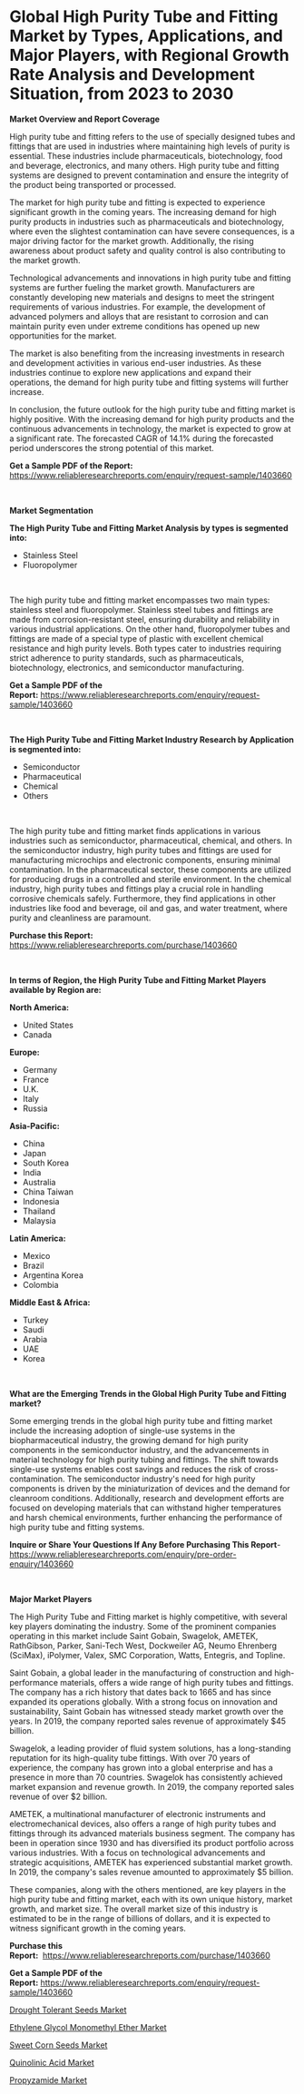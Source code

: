 <p><h1>Global High Purity Tube and Fitting Market by Types, Applications, and Major Players, with Regional Growth Rate Analysis and Development Situation, from 2023 to 2030</h1></p><p><strong>Market Overview and Report Coverage</strong></p>
<p><p>High purity tube and fitting refers to the use of specially designed tubes and fittings that are used in industries where maintaining high levels of purity is essential. These industries include pharmaceuticals, biotechnology, food and beverage, electronics, and many others. High purity tube and fitting systems are designed to prevent contamination and ensure the integrity of the product being transported or processed.</p><p>The market for high purity tube and fitting is expected to experience significant growth in the coming years. The increasing demand for high purity products in industries such as pharmaceuticals and biotechnology, where even the slightest contamination can have severe consequences, is a major driving factor for the market growth. Additionally, the rising awareness about product safety and quality control is also contributing to the market growth.</p><p>Technological advancements and innovations in high purity tube and fitting systems are further fueling the market growth. Manufacturers are constantly developing new materials and designs to meet the stringent requirements of various industries. For example, the development of advanced polymers and alloys that are resistant to corrosion and can maintain purity even under extreme conditions has opened up new opportunities for the market.</p><p>The market is also benefiting from the increasing investments in research and development activities in various end-user industries. As these industries continue to explore new applications and expand their operations, the demand for high purity tube and fitting systems will further increase.</p><p>In conclusion, the future outlook for the high purity tube and fitting market is highly positive. With the increasing demand for high purity products and the continuous advancements in technology, the market is expected to grow at a significant rate. The forecasted CAGR of 14.1% during the forecasted period underscores the strong potential of this market.</p></p>
<p><strong>Get a Sample PDF of the Report:</strong> <a href="https://www.reliableresearchreports.com/enquiry/request-sample/1403660">https://www.reliableresearchreports.com/enquiry/request-sample/1403660</a></p>
<p>&nbsp;</p>
<p><strong>Market Segmentation</strong></p>
<p><strong>The High Purity Tube and Fitting Market Analysis by types is segmented into:</strong></p>
<p><ul><li>Stainless Steel</li><li>Fluoropolymer</li></ul></p>
<p>&nbsp;</p>
<p><p>The high purity tube and fitting market encompasses two main types: stainless steel and fluoropolymer. Stainless steel tubes and fittings are made from corrosion-resistant steel, ensuring durability and reliability in various industrial applications. On the other hand, fluoropolymer tubes and fittings are made of a special type of plastic with excellent chemical resistance and high purity levels. Both types cater to industries requiring strict adherence to purity standards, such as pharmaceuticals, biotechnology, electronics, and semiconductor manufacturing.</p></p>
<p><strong>Get a Sample PDF of the Report:</strong>&nbsp;<a href="https://www.reliableresearchreports.com/enquiry/request-sample/1403660">https://www.reliableresearchreports.com/enquiry/request-sample/1403660</a></p>
<p>&nbsp;</p>
<p><strong>The High Purity Tube and Fitting Market Industry Research by Application is segmented into:</strong></p>
<p><ul><li>Semiconductor</li><li>Pharmaceutical</li><li>Chemical</li><li>Others</li></ul></p>
<p>&nbsp;</p>
<p><p>The high purity tube and fitting market finds applications in various industries such as semiconductor, pharmaceutical, chemical, and others. In the semiconductor industry, high purity tubes and fittings are used for manufacturing microchips and electronic components, ensuring minimal contamination. In the pharmaceutical sector, these components are utilized for producing drugs in a controlled and sterile environment. In the chemical industry, high purity tubes and fittings play a crucial role in handling corrosive chemicals safely. Furthermore, they find applications in other industries like food and beverage, oil and gas, and water treatment, where purity and cleanliness are paramount.</p></p>
<p><strong>Purchase this Report:</strong>&nbsp; <a href="https://www.reliableresearchreports.com/purchase/1403660">https://www.reliableresearchreports.com/purchase/1403660</a></p>
<p>&nbsp;</p>
<p><strong>In terms of Region, the High Purity Tube and Fitting Market Players available by Region are:</strong></p>
<p>
    <p> <strong> North America: </strong>
        <ul>
            <li>United States</li>
            <li>Canada</li>
        </ul>
        </p> 
    <p> <strong> Europe: </strong>
        <ul>
            <li>Germany</li>
            <li>France</li>
            <li>U.K.</li>
            <li>Italy</li>
            <li>Russia</li>
        </ul>
        </p> 
    <p> <strong> Asia-Pacific: </strong>
        <ul>
            <li>China</li>
            <li>Japan</li>
            <li>South Korea</li>
            <li>India</li>
            <li>Australia</li>
            <li>China Taiwan</li>
            <li>Indonesia</li>
            <li>Thailand</li>
            <li>Malaysia</li>
        </ul>
        </p> 
    <p> <strong> Latin America: </strong>
        <ul>
            <li>Mexico</li>
            <li>Brazil</li>
            <li>Argentina Korea</li>
            <li>Colombia</li>
        </ul>
        </p> 
    <p> <strong> Middle East & Africa: </strong>
        <ul>
            <li>Turkey</li>
            <li>Saudi</li>
            <li>Arabia</li>
            <li>UAE</li>
            <li>Korea</li>
        </ul>
    </p>
    </p>
<p>&nbsp;</p>
<p><strong>What are the Emerging Trends in the Global High Purity Tube and Fitting market?</strong></p>
<p><p>Some emerging trends in the global high purity tube and fitting market include the increasing adoption of single-use systems in the biopharmaceutical industry, the growing demand for high purity components in the semiconductor industry, and the advancements in material technology for high purity tubing and fittings. The shift towards single-use systems enables cost savings and reduces the risk of cross-contamination. The semiconductor industry's need for high purity components is driven by the miniaturization of devices and the demand for cleanroom conditions. Additionally, research and development efforts are focused on developing materials that can withstand higher temperatures and harsh chemical environments, further enhancing the performance of high purity tube and fitting systems.</p></p>
<p><strong>Inquire or Share Your Questions If Any Before Purchasing This Report</strong>- <a href="https://www.reliableresearchreports.com/enquiry/pre-order-enquiry/1403660">https://www.reliableresearchreports.com/enquiry/pre-order-enquiry/1403660</a></p>
<p>&nbsp;</p>
<p><strong>Major Market Players</strong></p>
<p><p>The High Purity Tube and Fitting market is highly competitive, with several key players dominating the industry. Some of the prominent companies operating in this market include Saint Gobain, Swagelok, AMETEK, RathGibson, Parker, Sani-Tech West, Dockweiler AG, Neumo Ehrenberg (SciMax), iPolymer, Valex, SMC Corporation, Watts, Entegris, and Topline. </p><p>Saint Gobain, a global leader in the manufacturing of construction and high-performance materials, offers a wide range of high purity tubes and fittings. The company has a rich history that dates back to 1665 and has since expanded its operations globally. With a strong focus on innovation and sustainability, Saint Gobain has witnessed steady market growth over the years. In 2019, the company reported sales revenue of approximately $45 billion.</p><p>Swagelok, a leading provider of fluid system solutions, has a long-standing reputation for its high-quality tube fittings. With over 70 years of experience, the company has grown into a global enterprise and has a presence in more than 70 countries. Swagelok has consistently achieved market expansion and revenue growth. In 2019, the company reported sales revenue of over $2 billion.</p><p>AMETEK, a multinational manufacturer of electronic instruments and electromechanical devices, also offers a range of high purity tubes and fittings through its advanced materials business segment. The company has been in operation since 1930 and has diversified its product portfolio across various industries. With a focus on technological advancements and strategic acquisitions, AMETEK has experienced substantial market growth. In 2019, the company's sales revenue amounted to approximately $5 billion.</p><p>These companies, along with the others mentioned, are key players in the high purity tube and fitting market, each with its own unique history, market growth, and market size. The overall market size of this industry is estimated to be in the range of billions of dollars, and it is expected to witness significant growth in the coming years.</p></p>
<p><strong>Purchase this Report:</strong>&nbsp;&nbsp;<a href="https://www.reliableresearchreports.com/purchase/1403660">https://www.reliableresearchreports.com/purchase/1403660</a></p>
<p></p>
<p><strong>Get a Sample PDF of the Report:</strong>&nbsp;<a href="https://www.reliableresearchreports.com/enquiry/request-sample/1403660">https://www.reliableresearchreports.com/enquiry/request-sample/1403660</a></p>
<p><p><a href="https://medium.com/@suryayadavrp23/drought-tolerant-seeds-market-report-reveals-the-latest-trends-and-growth-opportunities-of-this-0b29bbe4753b">Drought Tolerant Seeds Market</a></p><p><a href="https://www.linkedin.com/pulse/decoding-ethylene-glycol-monomethyl-ether-market-deep-dive-ko2hc/">Ethylene Glycol Monomethyl Ether Market</a></p><p><a href="https://medium.com/@react.shoe.mask/sweet-corn-seeds-market-size-market-outlook-and-market-forecast-2023-to-2030-6f266c11ca95">Sweet Corn Seeds Market</a></p><p><a href="https://www.linkedin.com/pulse/quinolinic-acid-market-share-amp-new-trends-analysis-report-saric/">Quinolinic Acid Market</a></p><p><a href="https://www.linkedin.com/pulse/propyzamide-market-challenges-opportunities-growth-drivers-gdwsc/">Propyzamide Market</a></p></p>